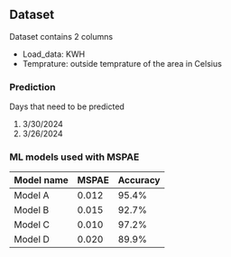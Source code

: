 ## Dataset
Dataset contains 2 columns

* Load_data: KWH
* Temprature: outside temprature of the area in Celsius 



### Prediction
Days that need to be predicted 
1. 3/30/2024
2. 3/26/2024


### ML models used with MSPAE

| Model name       | MSPAE  | Accuracy |
|------------------|--------|----------|
| Model A          | 0.012  | 95.4%    |
| Model B          | 0.015  | 92.7%    |
| Model C          | 0.010  | 97.2%    |
| Model D          | 0.020  | 89.9%    |
